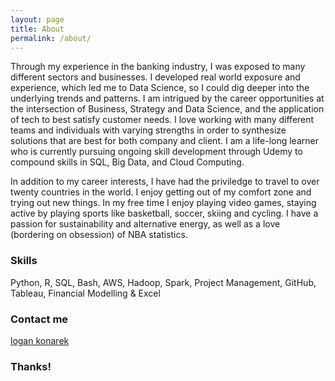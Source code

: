 ```yaml
---
layout: page
title: About
permalink: /about/
---
```


Through my experience in the banking industry, I was exposed to many different sectors and businesses. I developed real world exposure and experience, which led me to Data Science, so I could dig deeper into the underlying trends and patterns. I am intrigued by the career opportunities at the intersection of Business, Strategy and Data Science, and the application of tech to best satisfy customer needs. I love working with many different teams and individuals with varying strengths in order to synthesize solutions that are best for both company and client. I am a life-long learner who is currently pursuing ongoing skill development through Udemy to compound skills in SQL, Big Data, and Cloud Computing.

In addition to my career interests, I have had the priviledge to travel to over twenty countries in the world. I enjoy getting out of my comfort zone and trying out new things. In my free time I enjoy playing video games, staying active by playing sports like basketball, soccer, skiing and cycling. I  have a passion for sustainability and alternative energy, as well as a love (bordering on obsession) of NBA statistics. 

### Skills

Python, R, SQL, Bash, AWS, Hadoop, Spark, Project Management, GitHub, Tableau, Financial Modelling & Excel

### Contact me

[logan konarek](mailto:logankonarek@gmail.com)

### Thanks! 